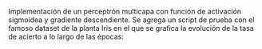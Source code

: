Implementación de un perceptrón multicapa con función de activación sigmoidea y gradiente descendiente.
Se agrega un script de prueba con el famoso dataset de la planta Iris en el que se grafica la evolución de la tasa de acierto a lo largo de las épocas:

